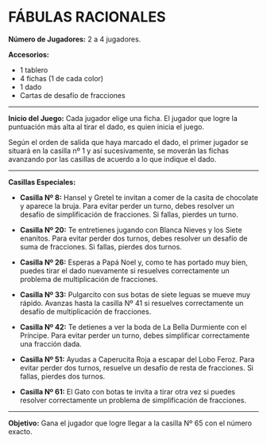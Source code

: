 # FÁBULAS RACIONALES

**Número de Jugadores:** 2 a 4 jugadores.

**Accesorios:**

- 1 tablero
- 4 fichas (1 de cada color)
- 1 dado
- Cartas de desafío de fracciones

---

**Inicio del Juego:**
Cada jugador elige una ficha. El jugador que logre la puntuación más alta al tirar el dado, es quien inicia el juego.

Según el orden de salida que haya marcado el dado, el primer jugador se situará en la casilla nº 1 y así sucesivamente, se moverán las fichas avanzando por las casillas de acuerdo a lo que indique el dado.

---

**Casillas Especiales:**

- **Casilla Nº 8:** Hansel y Gretel te invitan a comer de la casita de chocolate y aparece la bruja. Para evitar perder un turno, debes resolver un desafío de simplificación de fracciones. Si fallas, pierdes un turno.

- **Casilla Nº 20:** Te entretienes jugando con Blanca Nieves y los Siete enanitos. Para evitar perder dos turnos, debes resolver un desafío de suma de fracciones. Si fallas, pierdes dos turnos.

- **Casilla Nº 26:** Esperas a Papá Noel y, como te has portado muy bien, puedes tirar el dado nuevamente si resuelves correctamente un problema de multiplicación de fracciones.

- **Casilla Nº 33:** Pulgarcito con sus botas de siete leguas se mueve muy rápido. Avanzas hasta la casilla Nº 41 si resuelves correctamente un desafío de multiplicación de fracciones.

- **Casilla Nº 42:** Te detienes a ver la boda de La Bella Durmiente con el Príncipe. Para evitar perder un turno, debes simplificar correctamente una fracción dada.

- **Casilla Nº 51:** Ayudas a Caperucita Roja a escapar del Lobo Feroz. Para evitar perder dos turnos, resuelve un desafío de resta de fracciones. Si fallas, pierdes dos turnos.

- **Casilla Nº 61:** El Gato con botas te invita a tirar otra vez si puedes resolver correctamente un problema de simplificación de fracciones.

---

**Objetivo:**
Gana el jugador que logre llegar a la casilla Nº 65 con el número exacto.

